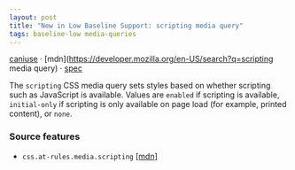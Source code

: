 ```yaml
---
layout: post
title: "New in Low Baseline Support: scripting media query"
tags: baseline-low media-queries
---
```


[caniuse](https://caniuse.com/?search=scripting) · [mdn](https://developer.mozilla.org/en-US/search?q=scripting media query) · [spec](https://drafts.csswg.org/mediaqueries-5/#scripting)

The `scripting` CSS media query sets styles based on whether scripting such as JavaScript is available. Values are `enabled` if scripting is available, `initial-only` if scripting is only available on page load (for example, printed content), or `none`.

### Source features

- ``css.at-rules.media.scripting`` [[mdn]](https://developer.mozilla.org/en-US/search?q=css.at-rules.media.scripting)
